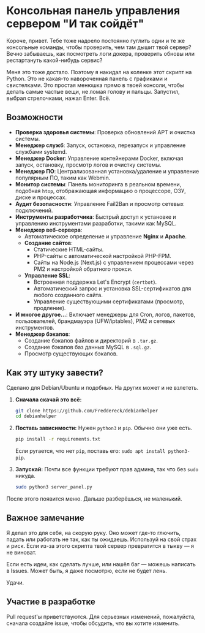 # Консольная панель управления сервером "И так сойдёт"

Короче, привет. Тебе тоже надоело постоянно гуглить одни и те же консольные команды, чтобы проверить, чем там дышит твой сервер? Вечно забываешь, как посмотреть логи докера, проверить обновы или рестартануть какой-нибудь сервис?

Меня это тоже достало. Поэтому я накидал на коленке этот скрипт на Python. Это не какая-то навороченная панель с графиками и свистелками. Это простая менюшка прямо в твоей консоли, чтобы делать самые частые вещи, не ломая голову и пальцы. Запустил, выбрал стрелочками, нажал Enter. Всё.

## Возможности

- **Проверка здоровья системы**: Проверка обновлений APT и очистка системы.
- **Менеджер служб**: Запуск, остановка, перезапуск и управление службами systemd.
- **Менеджер Docker**: Управление контейнерами Docker, включая запуск, остановку, просмотр логов и очистку системы.
- **Менеджер ПО**: Централизованная установка/удаление и управление популярным ПО, таким как Webmin.
- **Монитор системы**: Панель мониторинга в реальном времени, подобная `htop`, отображающая информацию о процессоре, ОЗУ, диске и процессах.
- **Аудит безопасности**: Управление Fail2Ban и просмотр сетевых подключений.
- **Инструменты разработчика**: Быстрый доступ к установке и управлению инструментами разработки, такими как MySQL.
- **Менеджер веб-сервера**:
  - Автоматическое определение и управление **Nginx** и **Apache**.
  - **Создание сайтов**:
    - Статические HTML-сайты.
    - PHP-сайты с автоматической настройкой PHP-FPM.
    - Сайты на Node.js (Next.js) с управлением процессами через PM2 и настройкой обратного прокси.
  - **Управление SSL**:
    - Встроенная поддержка Let's Encrypt (`certbot`).
    - Автоматический запрос и установка SSL-сертификатов для любого созданного сайта.
    - Управление существующими сертификатами (просмотр, продление).
- **И многое другое...**: Включает менеджеры для Cron, логов, пакетов, пользователей, брандмауэра (UFW/iptables), PM2 и сетевых инструментов.
- **Менеджер бэкапов**:
  - Создание бэкапов файлов и директорий в `.tar.gz`.
  - Создание бэкапов баз данных MySQL в `.sql.gz`.
  - Просмотр существующих бэкапов.

## Как эту штуку завести?

Сделано для Debian/Ubuntu и подобных. На других может и не взлететь.

1.  **Сначала скачай это всё:**
    ```bash
    git clone https://github.com/Freddereck/debianhelper
    cd debianhelper
    ```

2.  **Поставь зависимости:**
    Нужен `python3` и `pip`. Обычно они уже есть.
    ```bash
    pip install -r requirements.txt
    ```
    Если ругается, что нет `pip`, поставь его: `sudo apt install python3-pip`.

3.  **Запускай:**
    Почти все функции требуют прав админа, так что без `sudo` никуда.
    ```bash
    sudo python3 server_panel.py
    ```

После этого появится меню. Дальше разберёшься, не маленький.

## Важное замечание

Я делал это для себя, на скорую руку. Оно может где-то глючить, падать или работать не так, как ты ожидаешь. Используй на свой страх и риск. Если из-за этого скрипта твой сервер превратится в тыкву — я не виноват.

Если есть идеи, как сделать лучше, или нашёл баг — можешь написать в Issues. Может быть, я даже посмотрю, если не будет лень.

Удачи.

## Участие в разработке
Pull request'ы приветствуются. Для серьезных изменений, пожалуйста, сначала создайте issue, чтобы обсудить, что вы хотите изменить. 
